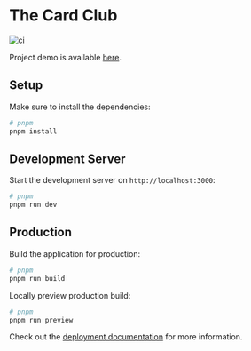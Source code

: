 # The Card Club

[![ci](https://github.com/maku85/the-card-club/actions/workflows/ci.yml/badge.svg)](https://github.com/maku85/the-card-club/actions/workflows/ci.yml)

Project demo is available <a href="http://www.maurocunsolo.com/the-card-club">here</a>.

## Setup

Make sure to install the dependencies:

```bash
# pnpm
pnpm install
```

## Development Server

Start the development server on `http://localhost:3000`:

```bash
# pnpm
pnpm run dev
```

## Production

Build the application for production:

```bash
# pnpm
pnpm run build
```

Locally preview production build:

```bash
# pnpm
pnpm run preview
```

Check out the [deployment documentation](https://nuxt.com/docs/getting-started/deployment) for more information.
